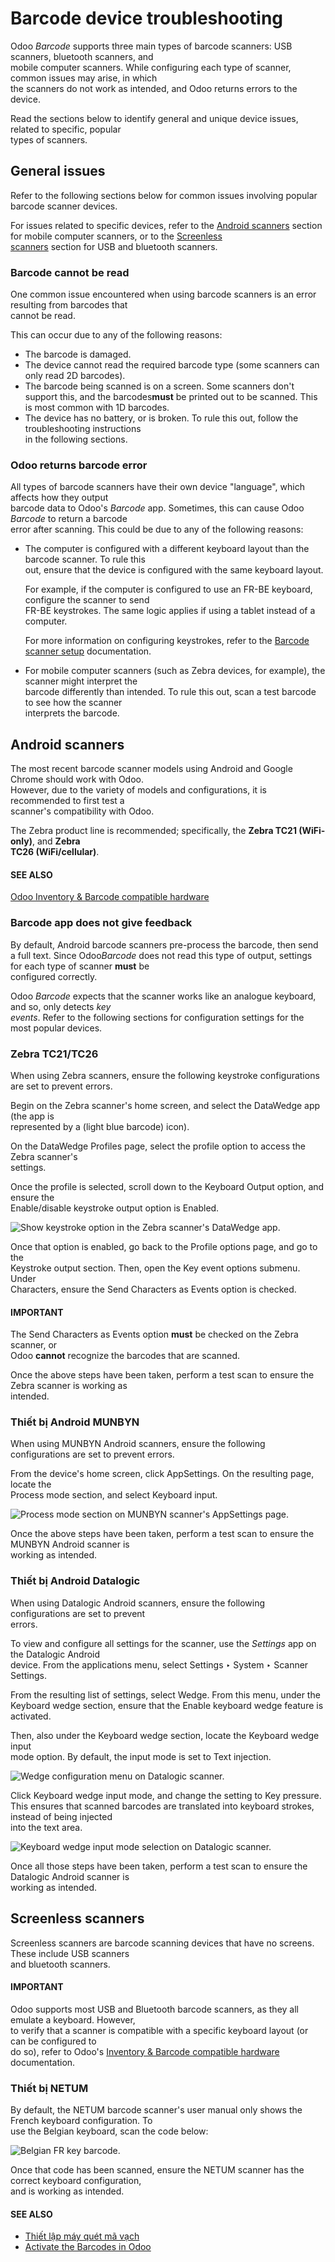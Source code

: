# Barcode device troubleshooting

Odoo _Barcode_ supports three main types of barcode scanners: USB scanners, bluetooth scanners, and\
mobile computer scanners. While configuring each type of scanner, common issues may arise, in which\
the scanners do not work as intended, and Odoo returns errors to the device.

Read the sections below to identify general and unique device issues, related to specific, popular\
types of scanners.

## General issues

Refer to the following sections below for common issues involving popular barcode scanner devices.

For issues related to specific devices, refer to the [Android scanners](device_troubleshooting.md#barcode-setup-android-scanners) section for mobile computer scanners, or to the [Screenless\
scanners](device_troubleshooting.md#barcode-setup-screenless-scanners) section for USB and bluetooth scanners.

### Barcode cannot be read

One common issue encountered when using barcode scanners is an error resulting from barcodes that\
cannot be read.

This can occur due to any of the following reasons:

* The barcode is damaged.
* The device cannot read the required barcode type (some scanners can only read 2D barcodes).
* The barcode being scanned is on a screen. Some scanners don't support this, and the barcodes**must** be printed out to be scanned. This is most common with 1D barcodes.
* The device has no battery, or is broken. To rule this out, follow the troubleshooting instructions\
  in the following sections.

### Odoo returns barcode error

All types of barcode scanners have their own device "language", which affects how they output\
barcode data to Odoo's _Barcode_ app. Sometimes, this can cause Odoo _Barcode_ to return a barcode\
error after scanning. This could be due to any of the following reasons:

*   The computer is configured with a different keyboard layout than the barcode scanner. To rule this\
    out, ensure that the device is configured with the same keyboard layout.

    For example, if the computer is configured to use an FR-BE keyboard, configure the scanner to send\
    FR-BE keystrokes. The same logic applies if using a tablet instead of a computer.

    For more information on configuring keystrokes, refer to the [Barcode scanner setup](applications/inventory_and_mrp/barcode/setup/hardware.md) documentation.
* For mobile computer scanners (such as Zebra devices, for example), the scanner might interpret the\
  barcode differently than intended. To rule this out, scan a test barcode to see how the scanner\
  interprets the barcode.

## Android scanners

The most recent barcode scanner models using Android and Google Chrome should work with Odoo.\
However, due to the variety of models and configurations, it is recommended to first test a\
scanner's compatibility with Odoo.

The Zebra product line is recommended; specifically, the **Zebra TC21 (WiFi-only)**, and **Zebra**\
**TC26 (WiFi/cellular)**.

#### SEE ALSO

[Odoo Inventory & Barcode compatible hardware](https://www.odoo.com/app/inventory-hardware)

### Barcode app does not give feedback

By default, Android barcode scanners pre-process the barcode, then send a full text. Since Odo&#x6F;_&#x42;arcode_ does not read this type of output, settings for each type of scanner **must** be\
configured correctly.

Odoo _Barcode_ expects that the scanner works like an analogue keyboard, and so, only detects _key_\
_events_. Refer to the following sections for configuration settings for the most popular devices.

### Zebra TC21/TC26

When using Zebra scanners, ensure the following keystroke configurations are set to prevent errors.

Begin on the Zebra scanner's home screen, and select the DataWedge app (the app is\
represented by a (light blue barcode) icon).

On the DataWedge Profiles page, select the profile option to access the Zebra scanner's\
settings.

Once the profile is selected, scroll down to the Keyboard Output option, and ensure the\
Enable/disable keystroke output option is Enabled.

![Show keystroke option in the Zebra scanner's DataWedge app.](../../../../.gitbook/assets/device-troubleshooting-zebra-settings.png)

Once that option is enabled, go back to the Profile options page, and go to the\
Keystroke output section. Then, open the Key event options submenu. Under\
Characters, ensure the Send Characters as Events option is checked.

#### IMPORTANT

The Send Characters as Events option **must** be checked on the Zebra scanner, or\
Odoo **cannot** recognize the barcodes that are scanned.

Once the above steps have been taken, perform a test scan to ensure the Zebra scanner is working as\
intended.

### Thiết bị Android MUNBYN

When using MUNBYN Android scanners, ensure the following configurations are set to prevent errors.

From the device's home screen, click AppSettings. On the resulting page, locate the\
Process mode section, and select Keyboard input.

![Process mode section on MUNBYN scanner's AppSettings page.](../../../../.gitbook/assets/device-troubleshooting-munbyn-process-mode.png)

Once the above steps have been taken, perform a test scan to ensure the MUNBYN Android scanner is\
working as intended.

### Thiết bị Android Datalogic

When using Datalogic Android scanners, ensure the following configurations are set to prevent\
errors.

To view and configure all settings for the scanner, use the _Settings_ app on the Datalogic Android\
device. From the applications menu, select Settings ‣ System ‣ Scanner\
Settings.

From the resulting list of settings, select Wedge. From this menu, under the\
Keyboard wedge section, ensure that the Enable keyboard wedge feature is\
activated.

Then, also under the Keyboard wedge section, locate the Keyboard wedge input\
mode option. By default, the input mode is set to Text injection.

![Wedge configuration menu on Datalogic scanner.](../../../../.gitbook/assets/device-troubleshooting-wedge-menu.png)

Click Keyboard wedge input mode, and change the setting to Key pressure.\
This ensures that scanned barcodes are translated into keyboard strokes, instead of being injected\
into the text area.

![Keyboard wedge input mode selection on Datalogic scanner.](../../../../.gitbook/assets/device-troubleshooting-keyboard-wedge-input.png)

Once all those steps have been taken, perform a test scan to ensure the Datalogic Android scanner is\
working as intended.

## Screenless scanners

Screenless scanners are barcode scanning devices that have no screens. These include USB scanners\
and bluetooth scanners.

#### IMPORTANT

Odoo supports most USB and Bluetooth barcode scanners, as they all emulate a keyboard. However,\
to verify that a scanner is compatible with a specific keyboard layout (or can be configured to\
do so), refer to Odoo's [Inventory & Barcode compatible hardware](https://www.odoo.com/app/inventory-hardware) documentation.

### Thiết bị NETUM

By default, the NETUM barcode scanner's user manual only shows the French keyboard configuration. To\
use the Belgian keyboard, scan the code below:

![Belgian FR key barcode.](../../../../.gitbook/assets/device-troubleshooting-belgium-fr-key.png)

Once that code has been scanned, ensure the NETUM scanner has the correct keyboard configuration,\
and is working as intended.

#### SEE ALSO

* [Thiết lập máy quét mã vạch](applications/inventory_and_mrp/barcode/setup/hardware.md)
* [Activate the Barcodes in Odoo](applications/inventory_and_mrp/barcode/setup/software.md)
